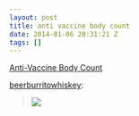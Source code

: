 ```yaml
---
layout: post
title: anti vaccine body count
date: 2014-01-06 20:31:21 Z
tags: []
---
```

[Anti-Vaccine Body Count](http://www.jennymccarthybodycount.com/Anti-Vaccine\_Body\_Count/Home.html)

[beerburritowhiskey](http://beerburritowhiskey.tumblr.com/post/72450764563/anti-vaccine-body-count):

> ![](http://i.imgur.com/Z7uHNBV.jpg)
